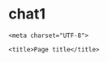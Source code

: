 # chat1
<!DOCTYPE html>

<html lang="en">

<head>

    <meta charset="UTF-8">

    <title>Page title</title>

</head>

<body>

 <!--Start of Tawk.to Script-->

<script type="text/javascript">

var Tawk_API=Tawk_API||{}, Tawk_LoadStart=new Date();

(function(){

var s1=document.createElement("script"),s0=document.getElementsByTagName("script")[0];

s1.async=true;

s1.src='https://embed.tawk.to/62b9d0697b967b117996bcca/default';

s1.charset='UTF-8';

s1.setAttribute('crossorigin','*');

s0.parentNode.insertBefore(s1,s0);

})();
